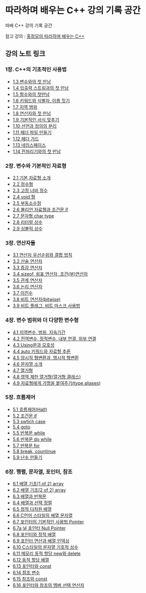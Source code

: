 # 따라하며 배우는 C++ 강의 기록 공간

 따배 C++ 강의 기록 공간
 
 참고 강의 : [홍정모의 따라하며 배우는 C++](https://www.inflearn.com/course/following-c-plus)

## 강의 노트 링크
### 1장. C++의 기초적인 사용법
- [1.3 변수와의 첫 만남](/Note/Ch.1/1.3/README.md)
- [1.4 입출력 스트림과의 첫 만남](Note/Ch.1/1.4/README.md)
- [1.5 함수와의 첫만남](Note/Ch.1/1.5/README.md)
- [1.6 키워드와 식별자, 이름 짓기](Note/Ch.1/1.6/README.md)
- [1.7 지역 범위](Note/Ch.1/1.7/README.md)
- [1.8 연산자와 첫 만남](Note/Ch.1/1.8/README.md)
- [1.9 기본적인 서식 맞추기](Note/Ch.1/1.9/README.md)
- [1.10 선언과 정의의 분리](Note/Ch.1/1.10/README.md)
- [1.11 헤더 파일 만들기](Note/Ch.1/1.11/README.md)
- [1.12 헤더 가드](Note/Ch.1/1.12/README.md)
- [1.13 네임스페이스](Note/Ch.1/1.13/README.md)
- [1.14 전처리기와의 첫 만남](Note/Ch.1/1.14/README.md)

### 2장. 변수와 기본적인 자료형

- [2.1 기본 자료형 소개](Note/Ch.2/2.1%20기본%20자료형%20소개.md)
- [2.2 정수형](Note/Ch.2/2.2%20정수형.md)
- [2.3 고정 너비 정수](Note/Ch.2/2.3%20고정%20너비%20정수.md)
- [2.4 void 형](Note/Ch.2/2.4%20void%20형.md)
- [2.5 부동소수점](Note/Ch.2/2.5%20부동소수점.md)
- [2.6 불리언 자료형과 조건문 if](Note/Ch.2/2.6%20불리언%20자료형과%20조건문%20if.md)
- [2.7 문자형 char type](Note/Ch.2/2.7%20문자형%20char%20type.md)
- [2.8 리터럴 상수](Note/Ch.2/2.8%20리터럴%20상수.md)
- [2.9 심볼릭 상수](Note/Ch.2/2.9%20심볼릭%20상수.md)

### 3장. 연산자들

- [3.1 연산자 우선순위와 결합 법칙](Note/Ch.3/3.1%20연산자%20우선순위와%20결합%20법칙.md)
- [3.2 산술 연산자](Note/Ch.3/3.2%20산술%20연산자.md)
- [3.3 증감 연산자](Note/Ch.3/3.3%20증감%20연산자.md)
- [3.4 sizeof, 쉼표 연산자, 조건(부)연산자](Note/Ch.3/3.4%20sizeof,%20쉼표%20연산자,%20조건(부)연산자.md)
- [3.5 관계 연산자](Note/Ch.3/3.5%20관계%20연산자.md)
- [3.6 논리 연산자](Note/Ch.3/3.6%20논리%20연산자.md)
- [3.7 이진수](Note/Ch.3/3.7%20이진수.md)
- [3.8 비트 연산자(bitwise)](Note/Ch.3/3.8%20비트%20연산자(bitwise).md)
- [3.9 비트 플래그, 비트 마스크 사용법](Note/Ch.3/3.9%20비트%20플래그,%20비트%20마스크%20사용법.md)

### 4장. 변수 범위와 더 다양한 변수형

- [4.1 지역변수, 범위, 지속기간](Note/Ch.4/4.1%20지역변수,%20범위,%20지속기간.md)
- [4.2 전역변수, 정적변수, 내부 연결, 외부 연결](Note/Ch.4/4.2%20전역변수,%20정적변수,%20내부%20연결,%20외부%20연결.md)
- [4.3 Using문과 모호성](Note/Ch.4/4.3%20Using문과%20모호성.md)
- [4.4 auto 키워드와 자료형 추론](Note/Ch.4/4.4%20auto%20키워드와%20자료형%20추런.md)
- [4.5 암시적 형변환과, 명시적 형변환](Note/Ch.4/4.5%20암시적%20형변환과,%20명시적%20형변환.md)
- [4.6 문자열 소개](Note/Ch.4/4.6%20문자열%20소개.md)
- [4.7 열거형](Note/Ch.4/4.7%20열거형.md)
- [4.8 영역 제한 열거형(열거형 클래스)](Note/Ch.4/4.8%20영역%20제한%20열거형(열거형%20클래스).md)
- [4.9 자료형에게 가명을 붙여주기(type aliases)](Note/Ch.4/4.9%20자료형에게%20가명을%20붙여주기(type%20aliases).md)

### 5장. 흐름제어

- [5.1 흐름제어(Halt)](Note/Ch.5/5.1%20흐름제어(Halt).md)
- [5.2 조건문 if](Note/Ch.5/5.2%20조건문%20if.md)
- [5.3 swtich case](Note/Ch.5/5.3%20swtich%20case.md)
- [5.4 goto](Note/Ch.5/5.4%20goto.md)
- [5.5 반복문 while](Note/Ch.5/5.5%20반복문%20while.md)
- [5.6 반복문 do while](Note/Ch.5/5.6%20반복문%20do%20while.md)
- [5.7 반복문 for](Note/Ch.5/5.7%20반복문%20for.md)
- [5.8 break, countinue](Note/Ch.5/5.8%20break,%20countinue.md)
- [5.9 난수 만들기](Note/Ch.5/5.9%20난수%20만들기.md)

### 6장. 행렬, 문자열, 포인터, 참조

- [6.1 배열 기초[1 of 2] array](Note/Ch.6/6.1%20배열%20기초[1%20of%202]%20array.md)
- [6.2 배열 기초[2 of 2] array](Note/Ch.6/6.2%20배열%20기초[2%20of%202]%20array.md)
- [6.3 배열과 반복문](Note/Ch.6/6.3%20배열과%20반복문.md)
- [6.4 배열과 선택 정렬](Note/Ch.6/6.4%20배열과%20선택%20정렬.md)
- [6.5 정적 다차원 배열](Note/Ch.6/6.5%20정적%20다차원%20배열.md)
- [6.6 C언어 스타일의 배열 문자열](Note/Ch.6/6.6%20C언어%20스타일의%20배열%20문자열.md)
- [6.7 포인터의 기본적인 사용법 Pointer](Note/Ch.6/6.7%20포인터의%20기본적인%20사용법%20Pointer.md)
- [6.7a 널 포인터 Null Pointer](Note/Ch.6/6.7a%20널%20포인터%20Null%20Pointer.md)
- [6.8 포인터와 정적 배열](Note/Ch.6/6.8%20포인터와%20정적%20배열.md)
- [6.9 포인터 연산과 배열 인덱싱](Note/Ch.6/6.9%20포인터%20연산과%20배열%20인덱싱.md)
- [6.10 C스타일의 문자열 기호적 상수](Note/Ch.6/6.10%20C스타일의%20문자열%20기호적%20상수.md)
- [6.11 메모리 동적 할당 new와 delete](Note/Ch.6/6.11%20메모리%20동적%20할당%20new와%20delete.md)
- [6.12 동적 할당 배열](Note/Ch.6/6.12%20동적%20할당%20배열.md)
- [6.13 포인터와 const](Note/Ch.6/6.13%20포인터와%20const.md)
- [6.14 참조 변수](Note/Ch.6/6.14%20참조%20변수.md)
- [6.15 참조와 const](Note/Ch.6/6.15%20참조와%20const.md)
- [6.16 포인터와 참조의 멤버 선택 연산자](Note/Ch.6/6.16%20포인터와%20참조의%20멤버%20선택%20연산자.md)